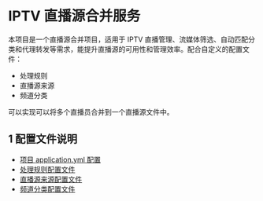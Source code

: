 # IPTV 直播源合并服务
本项目是一个直播源合并项目，适用于 IPTV 直播管理、流媒体筛选、自动匹配分类和代理转发等需求，能提升直播源的可用性和管理效率。配合自定义的配置文件：

- 处理规则
- 直播源来源
- 频道分类

可以实现可以将多个直播员合并到一个直播源文件中。

## 1 配置文件说明

- [项目 application.yml 配置](docs/application-yml.md)
- [处理规则配置文件](docs/config.md)
- [直播源来源配置文件](docs/sources.md)
- [频道分类配置文件](docs/category.md)
